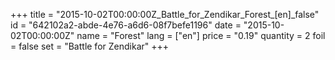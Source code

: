 +++
title = "2015-10-02T00:00:00Z_Battle_for_Zendikar_Forest_[en]_false"
id = "642102a2-abde-4e76-a6d6-08f7befe1196"
date = "2015-10-02T00:00:00Z"
name = "Forest"
lang = ["en"]
price = "0.19"
quantity = 2
foil = false
set = "Battle for Zendikar"
+++
